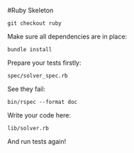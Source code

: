 
#Ruby Skeleton

`git checkout ruby`

Make sure all dependencies are in place:

`bundle install`

Prepare your tests firstly: 

`spec/solver_spec.rb`

See they fail:

`bin/rspec --format doc`

Write your code here: 

`lib/solver.rb`

And run tests again!



